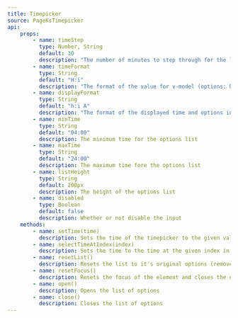 ```yaml
---
title: Timepicker
source: PageKsTimepicker
api: 
    props:
        - name: timeStep
          type: Number, String
          default: 30
          description: "The number of minutes to step through for the list of options. ***Note: This implementation assumes nice round numbers for timeStep (e.g. 15 or 30 minutes) and minTime (e.g. 9:30 am). It is not bulletproof and may produce an invalid timeOptions computed property otherwise."
        - name: timeFormat
          type: String
          default: "H:i"
          description: "The format of the value for v-model (options: h,H,i,a,A)"
        - name: displayFormat
          type: String
          default: "h:i A"
          description: "The format of the displayed time and options in the list (options: h,H,i,a,A)"
        - name: minTime
          type: String
          default: "04:00"
          description: The minimum time for the options list
        - name: maxTime
          type: String
          default: "24:00"
          description: The maximum time fore the options list
        - name: listHeight
          type: String
          default: 200px
          description: The height of the options list
        - name: disabled
          type: Boolean
          default: false
          description: Whether or not disable the input
    methods: 
        - name: setTime(time)
          description: Sets the time of the timepicker to the given value
        - name: selectTimeAtIndex(index)
          description: Sets the time to the time at the given index in the list of options
        - name: resetList()
          description: Resets the list to it's original options (removes filtering)
        - name: resetFocus()
          description: Resets the focus of the element and closes the options
        - name: open()
          description: Opens the list of options
        - name: close()
          description: Closes the list of options
---
```

